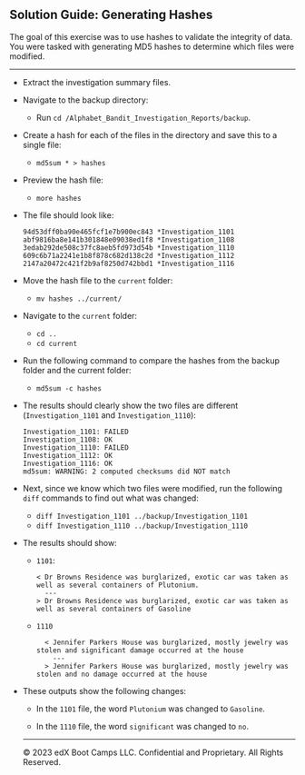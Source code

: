 ## Solution Guide: Generating Hashes

The goal of this exercise was to use hashes to validate the integrity of data. You were tasked with generating MD5 hashes to determine which files were modified.

---

- Extract the investigation summary files.

- Navigate to the backup directory:

  - Run `cd /Alphabet_Bandit_Investigation_Reports/backup`.
         
- Create a hash for each of the files in the directory and save this to a single file:

  - `md5sum * > hashes`
      
- Preview the hash file:

    - `more hashes`
      
- The file should look like:

  ```    
  94d53dff0ba90e465fcf1e7b900ec843 *Investigation_1101
  abf9816ba8e141b301848e09038ed1f8 *Investigation_1108
  3edab292de508c37fc8aeb5fd973d54b *Investigation_1110
  609c6b71a2241e1b8f878c682d138c2d *Investigation_1112
  2147a20472c421f2b9af8250d742bbd1 *Investigation_1116
  ```

- Move the hash file to the `current` folder:

   - `mv hashes ../current/`
    
- Navigate to the `current` folder:

  - `cd ..`
  - `cd current`
      
- Run the following command to compare the hashes from the backup folder and the current folder:

  - `md5sum -c hashes`
      
- The results should clearly show the two files are different (`Investigation_1101` and `Investigation_1110`):
 
  ```
  Investigation_1101: FAILED
  Investigation_1108: OK
  Investigation_1110: FAILED
  Investigation_1112: OK
  Investigation_1116: OK
  md5sum: WARNING: 2 computed checksums did NOT match
  ```
          
- Next, since we know which two files were modified, run the following `diff` commands to find out what was changed:

  - `diff Investigation_1101 ../backup/Investigation_1101`
  - `diff Investigation_1110 ../backup/Investigation_1110`
           
- The results should show:

  - `1101`:
      ```
      < Dr Browns Residence was burglarized, exotic car was taken as well as several containers of Plutonium.
        ---
      > Dr Browns Residence was burglarized, exotic car was taken as well as several containers of Gasoline
      ```
  - `1110`

    ```
      < Jennifer Parkers House was burglarized, mostly jewelry was stolen and significant damage occurred at the house
        ---
      > Jennifer Parkers House was burglarized, mostly jewelry was stolen and no damage occurred at the house
    ```      

- These outputs show the following changes:

  - In the `1101` file, the word  `Plutonium` was changed to `Gasoline`.
  
  - In the `1110` file, the word  `significant` was changed to `no`.

  ---
  
   © 2023 edX Boot Camps LLC. Confidential and Proprietary. All Rights Reserved.
